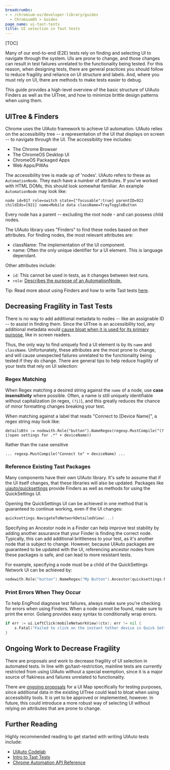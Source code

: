 ```yaml
---
breadcrumbs:
- - /chromium-os/developer-library/guides
  - ChromiumOS > Guides
page_name: ui-tast-tests
title: UI selection in Tast tests
---
```


[TOC]

Many of our end-to-end (E2E) tests rely on finding and selecting UI to navigate
through the system. UIs are prone to change, and those changes can result in
test failures unrelated to the functionality being tested. For this reason, when
designing tests, there are general practices you should follow to reduce
fragility and reliance on UI structure and labels. And, where you must rely on
UI, there are methods to make tests easier to debug.

This guide provides a high-level overview of the basic structure of UIAuto
Finders as well as the UITree, and how to minimize brittle design patterns when
using them.

## UITree & Finders

Chrome uses the UIAuto framework to achieve UI automation. UIAuto relies on the
accessibility tree -- a representation of the UI that displays on screen -- to
navigate through the UI. The accessibility tree includes:

-   The Chrome Browser
-   The ChromeOS Desktop UI
-   ChromeOS Packaged Apps
-   Web Apps/PWAs

The accessibility tree is made up of 'nodes'. UIAuto refers to these as
`AutomationNode`. They each have a number of attributes. If you've worked with
HTML DOMs, this should look somewhat familiar. An example `AutomationNode` may
look like:

```
node id=917 role=switch state={"focusable":true} parentID=922 childIds=[921] name=Mobile data className=TrayToggleButton
```

Every node has a parent -- excluding the root node - and can possess child
nodes.

The UIAuto library uses "Finders" to find these nodes based on their attributes.
For finding nodes, the most relevant attributes are:

-   className: The implementation of the UI component.
-   name: Often the only unique identifier for a UI element. This is language
    dependant.

Other attributes include:

-   `id`: This cannot be used in tests, as it changes between test runs.
-   `role`:
    [Describes the purpose of an AutomationNode.](https://pkg.go.dev/chromium.googlesource.com/chromiumos/platform/tast-tests.git/src/chromiumos/tast/local/chrome/uiauto/role#Role)

Tip: Read more about using Finders and how to write Tast tests
[here](http://go/tast-test-intro).

## Decreasing Fragility in Tast Tests

There is no way to add additional metadata to nodes -- like an assignable ID --
to assist in finding them. Since the UITree is an accessibility tool, any
additional metadata would
[cause bloat when it is used for its primary purpose](http://go/tast-restriction),
like in screen readers.

Thus, the only way to find uniquely find a UI element is by its `name` and
`className`. Unfortunately, these attributes are the most prone to change, and
will cause unexpected failures unrelated to the functionality being tested if
they do change. There are general tips to help reduce fragility of your tests
that rely on UI selection:

### Regex Matching

When Regex matching a desired string against the `name` of a node, use **case
insensitivity** where possible. Often, a name is still uniquely identifiable
without capitalization (in regex, `(?i)`), and this greatly reduces the chance
of minor formatting changes breaking your test.

When matching against a label that reads "Connect to [Device Name]", a regex
string may look like:

```
detailsBtn := nodewith.Role("button").NameRegex(regexp.MustCompile("(?i)open settings for .*" + deviceName))
```

Rather than the case sensitive

```
... regexp.MustCompile("Connect to" + deviceName) ...
```

### Reference Existing Tast Packages

Many components have their own UIAuto library. It's safe to assume that if the
UI itself changes, that these libraries will also be updated. Packages like
[uiauto/quicksettings](https://source.chromium.org/chromiumos/chromiumos/codesearch/+/main:src/platform/tast-tests/src/chromiumos/tast/local/chrome/uiauto/quicksettings/?q=chromiumos%2Ftast%2Flocal%2Fchrome%2Fuiauto%2Fquicksettings)
provide Finders as well as methods for using the QuickSettings UI.

Opening the QuickSettings UI can be achieved in one method that is guaranteed to
continue working, even if the UI changes:

```go
quicksettings.NavigateToNetworkDetailedView(...)
```

Specifying an Ancestor node in a Finder can help improve test stability by
adding another assurance that your Finder is finding the correct node.
Typically, this can add additional brittleness to your test, as it's another
node that is subject to change. However, because UIAuto packages are guaranteed
to be updated with the UI, referencing ancestor nodes from these packages is
safe, and can lead to more resistant tests.

For example, specifying a node must be a child of the QuickSettings Network UI
can be achieved by:

```go
nodewith.Role("button").NameRegex("My Button").Ancestor(quicksettings.NetworkDetailedViewRevamp)
```

### Print Errors When They Occur

To help EngProd diagnose test failures, always make sure you're checking for
errors when using Finders. When a node cannot be found, make sure to print the
error. Golang provides easy syntax to conditionally wrap errors.

```go
if err := ui.LeftClick(mobileNetworkView)(ctx); err != nil {
    s.Fatal("Failed to click on the instant tether device in Quick Settings menu: ", err)
}
```

## Ongoing Work to Decrease Fragility

There are proposals and work to decrease fragility of UI selection in automated
tests. In line with go/tast-restriction, mainline tests are currently restricted
from using UIAuto without a special exemption, since it is a major source of
flakiness and failures unrelated to functionality.

There are [ongoing proposals](http://go/tast-map-ui-pattern-proposal) for a UI
Map specifically for testing purposes, since additional data in the existing
UITree could lead to bloat when using accessibility tools. It is yet to be
approved or implemented, however. In future, this could introduce a more robust
way of selecting UI without relying on attributes that are prone to change.

## Further Reading

Highly recommended reading to get started with writing UIAuto tests include:

*   [UIAuto Codelab](http://go/tast-codelab-3)
*   [Intro to Tast Tests](http://go/tast-test-intro)
*   [Chrome Automation API Reference](https://developer.chrome.com/docs/extensions/reference/automation/)